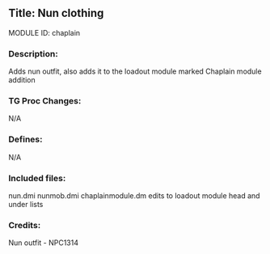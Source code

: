 ## Title: Nun clothing

MODULE ID: chaplain

### Description:

Adds nun outfit, also adds it to the loadout module marked Chaplain module addition

### TG Proc Changes:

N/A

### Defines:

N/A

### Included files:

nun.dmi
nunmob.dmi
chaplainmodule.dm
edits to loadout module head and under lists

### Credits:

Nun outfit - NPC1314
